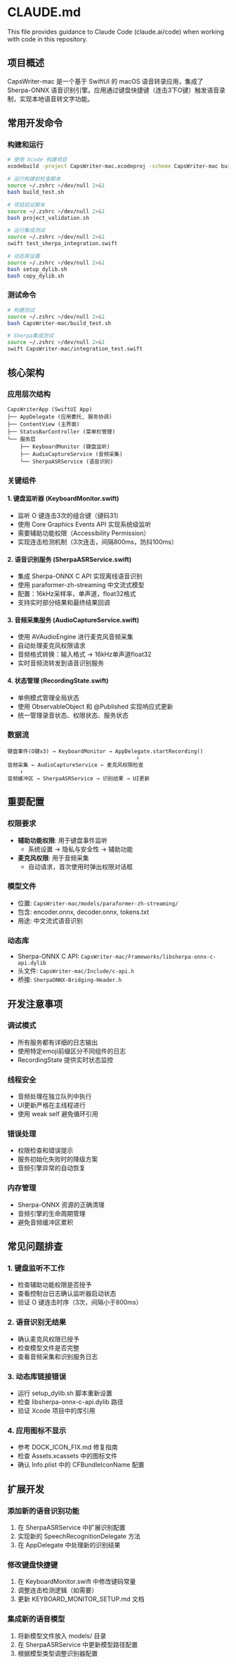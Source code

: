 # CLAUDE.md

This file provides guidance to Claude Code (claude.ai/code) when working with code in this repository.

## 项目概述

CapsWriter-mac 是一个基于 SwiftUI 的 macOS 语音转录应用，集成了 Sherpa-ONNX 语音识别引擎。应用通过键盘快捷键（连击3下O键）触发语音录制，实现本地语音转文字功能。

## 常用开发命令

### 构建和运行
```bash
# 使用 Xcode 构建项目
xcodebuild -project CapsWriter-mac.xcodeproj -scheme CapsWriter-mac build

# 运行构建前检查脚本
source ~/.zshrc >/dev/null 2>&1
bash build_test.sh

# 项目验证脚本
source ~/.zshrc >/dev/null 2>&1
bash project_validation.sh

# 运行集成测试
source ~/.zshrc >/dev/null 2>&1
swift test_sherpa_integration.swift

# 动态库设置
source ~/.zshrc >/dev/null 2>&1
bash setup_dylib.sh
bash copy_dylib.sh
```

### 测试命令
```bash
# 构建测试
source ~/.zshrc >/dev/null 2>&1
bash CapsWriter-mac/build_test.sh

# Sherpa集成测试
source ~/.zshrc >/dev/null 2>&1
swift CapsWriter-mac/integration_test.swift
```

## 核心架构

### 应用层次结构
```
CapsWriterApp (SwiftUI App)
├── AppDelegate (应用委托, 服务协调)
├── ContentView (主界面)
├── StatusBarController (菜单栏管理)
└── 服务层
    ├── KeyboardMonitor (键盘监听)
    ├── AudioCaptureService (音频采集)
    └── SherpaASRService (语音识别)
```

### 关键组件

#### 1. 键盘监听器 (KeyboardMonitor.swift)
- 监听 O 键连击3次的组合键（键码31）
- 使用 Core Graphics Events API 实现系统级监听
- 需要辅助功能权限（Accessibility Permission）
- 实现连击检测机制（3次连击，间隔800ms，防抖100ms）

#### 2. 语音识别服务 (SherpaASRService.swift)
- 集成 Sherpa-ONNX C API 实现离线语音识别
- 使用 paraformer-zh-streaming 中文流式模型
- 配置：16kHz采样率，单声道，float32格式
- 支持实时部分结果和最终结果回调

#### 3. 音频采集服务 (AudioCaptureService.swift)
- 使用 AVAudioEngine 进行麦克风音频采集
- 自动处理麦克风权限请求
- 音频格式转换：输入格式 → 16kHz单声道float32
- 实时音频流转发到语音识别服务

#### 4. 状态管理 (RecordingState.swift)
- 单例模式管理全局状态
- 使用 ObservableObject 和 @Published 实现响应式更新
- 统一管理录音状态、权限状态、服务状态

### 数据流
```
键盘事件(O键x3) → KeyboardMonitor → AppDelegate.startRecording()
                                         ↓
音频采集 ← AudioCaptureService ← 麦克风权限检查
    ↓
音频缓冲区 → SherpaASRService → 识别结果 → UI更新
```

## 重要配置

### 权限要求
- **辅助功能权限**: 用于键盘事件监听
  - 系统设置 → 隐私与安全性 → 辅助功能
- **麦克风权限**: 用于音频采集
  - 自动请求，首次使用时弹出权限对话框

### 模型文件
- 位置: `CapsWriter-mac/models/paraformer-zh-streaming/`
- 包含: encoder.onnx, decoder.onnx, tokens.txt
- 用途: 中文流式语音识别

### 动态库
- Sherpa-ONNX C API: `CapsWriter-mac/Frameworks/libsherpa-onnx-c-api.dylib`
- 头文件: `CapsWriter-mac/Include/c-api.h`
- 桥接: `SherpaONNX-Bridging-Header.h`

## 开发注意事项

### 调试模式
- 所有服务都有详细的日志输出
- 使用特定emoji前缀区分不同组件的日志
- RecordingState 提供实时状态监控

### 线程安全
- 音频处理在独立队列中执行
- UI更新严格在主线程进行
- 使用 weak self 避免循环引用

### 错误处理
- 权限检查和错误提示
- 服务初始化失败时的降级方案
- 音频引擎异常的自动恢复

### 内存管理
- Sherpa-ONNX 资源的正确清理
- 音频引擎的生命周期管理
- 避免音频缓冲区累积

## 常见问题排查

### 1. 键盘监听不工作
- 检查辅助功能权限是否授予
- 查看控制台日志确认监听器启动状态
- 验证 O 键连击时序（3次，间隔小于800ms）

### 2. 语音识别无结果
- 确认麦克风权限已授予
- 检查模型文件是否完整
- 查看音频采集和识别服务日志

### 3. 动态库链接错误
- 运行 setup_dylib.sh 脚本重新设置
- 检查 libsherpa-onnx-c-api.dylib 路径
- 验证 Xcode 项目中的库引用

### 4. 应用图标不显示
- 参考 DOCK_ICON_FIX.md 修复指南
- 检查 Assets.xcassets 中的图标文件
- 确认 Info.plist 中的 CFBundleIconName 配置

## 扩展开发

### 添加新的语音识别功能
1. 在 SherpaASRService 中扩展识别配置
2. 实现新的 SpeechRecognitionDelegate 方法
3. 在 AppDelegate 中处理新的识别结果

### 修改键盘快捷键
1. 在 KeyboardMonitor.swift 中修改键码常量
2. 调整连击检测逻辑（如需要）
3. 更新 KEYBOARD_MONITOR_SETUP.md 文档

### 集成新的语音模型
1. 将新模型文件放入 models/ 目录
2. 在 SherpaASRService 中更新模型路径配置
3. 根据模型类型调整识别器配置